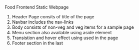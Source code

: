 Food Frontend Static Webpage
1. Header Page consits of title of the page
2. Navbar includes the nav-links
3. Body consists of non-veg and veg items for a sample page
4. Menu section also available using aside element
5. Transistion and hover effect using used in the page
6. Footer section in the last  
